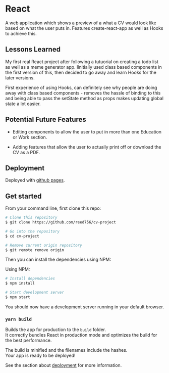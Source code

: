 # React 

A web application which shows a preview of a what a CV would look like based on what the user puts in. Features create-react-app as well as Hooks to achieve this. 

## Lessons Learned

My first real React project after following a tutuorial on creating a todo list as well as a meme generator app. Iinitially used class based components in the first version of this, then decided to go away and learn Hooks for the later versions.

First experience of using Hooks, can definitely see why people are doing away with class based components - removes the hassle of binding to this and being able to pass the setState method as props makes updating global state a lot easier.

## Potential Future Features

- Editing components to allow the user to put in more than one Education or Work section.

- Adding features that allow the user to actually print off or download the CV as a PDF. 

## Deployment

Deployed with [github pages](https://pages.github.com/).

## Get started

From your command line, first clone this repo:

```bash
# Clone this repository
$ git clone https://github.com/reed756/cv-project

# Go into the repository
$ cd cv-project

# Remove current origin repository
$ git remote remove origin
```
Then you can install the dependencies using NPM:

Using NPM:

```bash
# Install dependencies
$ npm install

# Start development server
$ npm start
```
You should now have a development server running in your default browser.

### `yarn build`

Builds the app for production to the `build` folder.\
It correctly bundles React in production mode and optimizes the build for the best performance.

The build is minified and the filenames include the hashes.\
Your app is ready to be deployed!

See the section about [deployment](https://facebook.github.io/create-react-app/docs/deployment) for more information.